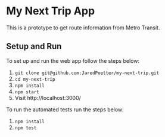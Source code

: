 # My Next Trip App

This is a prototype to get route information from Metro Transit.

## Setup and Run

To set up and run the web app follow the steps below:

1. `git clone git@github.com:JaredPoetter/my-next-trip.git`
2. `cd my-next-trip`
3. `npm install`
4. `npm start`
5. Visit http://localhost:3000/

To run the automated tests run the steps below:

1. `npm install`
2. `npm test`
